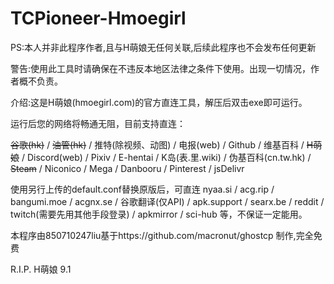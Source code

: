 # TCPioneer-Hmoegirl
PS:本人并非此程序作者,且与H萌娘无任何关联,后续此程序也不会发布任何更新

警告:使用此工具时请确保在不违反本地区法律之条件下使用。出现一切情况，作者概不负责。

介绍:这是H萌娘(hmoegirl.com)的官方直连工具，解压后双击exe即可运行。

运行后您的网络将畅通无阻，目前支持直连：

~~谷歌(hk)~~ / ~~油管(hk)~~ / 推特(除视频、动图) / 电报(web) / Github / 维基百科 / ~~H萌娘~~ / Discord(web) / Pixiv / E-hentai / K岛(表.里.wiki) / 伪基百科(cn.tw.hk) / ~~Steam~~ / Niconico / Mega / Danbooru / Pinterest / jsDelivr

使用另行上传的default.conf替换原版后，可直连 nyaa.si / acg.rip / bangumi.moe / acgnx.se / 谷歌翻译(仅API) / apk.support / searx.be / reddit / twitch(需要先用其他手段登录) / apkmirror / sci-hub 等，不保证一定能用。

本程序由850710247liu基于https://github.com/macronut/ghostcp 制作,完全免费

R.I.P. H萌娘 9.1
